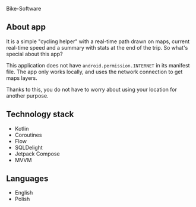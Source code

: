 Bike-Software

## About app
It is a simple "cycling helper" with a real-time path drawn on maps, current real-time speed and a summary with stats at the end of the trip. So what's special about this app?

This application does not have `android.permission.INTERNET` in its manifest file. The app only works locally, and uses the network connection to get maps layers.

Thanks to this, you do not have to worry about using your location for another purpose.

## Technology stack
- Kotlin
- Coroutines
- Flow
- SQLDelight
- Jetpack Compose
- MVVM

## Languages
- English
- Polish
